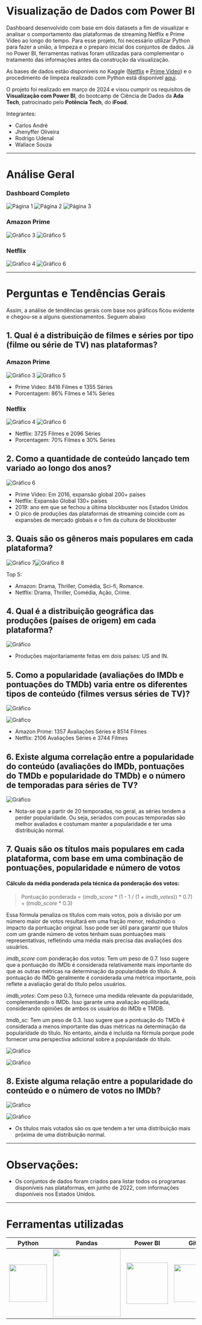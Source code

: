 # Visualização de Dados com Power BI

﻿Dashboard desenvolvido com base em dois datasets a fim de visualizar e analisar o comportamento das plataformas de streaming Netflix e Prime Video ao longo do tempo. Para esse projeto, foi necessário utilizar Python para fazer a união, a limpeza e o preparo inicial dos conjuntos de dados. Já no Power BI, ferramentas nativas foram utilizadas para complementar o tratamento das informações antes da construção da visualização.
 
As bases de dados estão disponíveis no Kaggle ([Netflix](https://www.kaggle.com/datasets/victorsoeiro/netflix-tv-shows-and-movies?select=titles.csv) e [Prime Video](https://www.kaggle.com/datasets/victorsoeiro/amazon-prime-tv-shows-and-movies?select=titles.csv)) e o procedimento de limpeza realizado com Python está disponível [aqui](https://github.com/JhenyfferOliveira/Projeto-PowerBI-Ada/blob/main/dataset.ipynb).

O projeto foi realizado em março de 2024 e visou cumprir os requisitos de **Visualização com Power BI**, do bootcamp de Ciência de Dados da **Ada Tech**, patrocinado pelo **Potência Tech**, do **iFood**. 

Integrantes:
* Carlos André
* Jhenyffer Oliveira
* Rodrigo Udenal
* Wallace Souza

---

# Análise Geral
### Dashboard Completo
![Página 1](Graficos/1.png)
![Página 2](Graficos/2.png)
![Página 3](Graficos/2.2.png)

### Amazon Prime
![Gráfico 3](Graficos/3.png)
![Gráfico 5](Graficos/5.png)

### Netflix
![Gráfico 4](Graficos/4.png)
![Gráfico 6](Graficos/6.png)


---

# Perguntas e Tendências Gerais


Assim, a análise de tendências gerais com base nos gráficos ficou evidente e chegou-se a alguns questionamentos. Seguem abaixo

## **1. Qual é a distribuição de filmes e séries por tipo (filme ou série de TV) nas plataformas?**
### Amazon Prime
![Gráfico 3](Graficos/Distribuicao_AmazonPrime_Filmes.png)
![Gráfico 5](Graficos/Distribuicao_AmazonPrime_Series.png)

+ Prime Video: 8416 Filmes e 1355 Séries
+ Porcentagem: 86% Filmes e 14% Séries

### Netflix
![Gráfico 4](Graficos/Distribuicao_Netflix_Filmes.png)
![Gráfico 6](Graficos/Distribuicao_Netflix_Series.png)

+ Netflix: 3725 Filmes e 2096 Séries
+ Porcentagem: 70% Filmes e 30% Séries


## **2. Como a quantidade de conteúdo lançado tem variado ao longo dos anos?**
![Gráfico 6](Graficos/Variacao_Distribuicao.png)

+ Prime Video: Em 2016, expansão global 200+ países
+ Netflix: Expansão Global 130+ países
+ 2019: ano em que se fechou a última blockbuster nos Estados Unidos
+ O pico de produções das plataformas de streaming coincide com as expansões de mercado globais e o fim da cultura de blockbuster


## **3. Quais são os gêneros mais populares em cada plataforma?**
![Gráfico 7](Graficos/7.png)![Gráfico 8](Graficos/8.png)

Top 5:
+ Amazon: Drama, Thriller, Comédia, Sci-fi, Romance.
+ Netflix: Drama, Thriller, Comédia, Ação, Crime.


## **4. Qual é a distribuição geográfica das produções (países de origem) em cada plataforma?**
![Gráfico](Graficos/DistribuicaoGeografica.png)

+ Produções majoritariamente feitas em dois países: US and IN.


## **5. Como a popularidade (avaliações do IMDb e pontuações do TMDb) varia entre os diferentes tipos de conteúdo (filmes versus séries de TV)?**

![Gráfico ](Graficos/Popularidade_Filmes.png)

![Gráfico ](Graficos/Popularidade_Series.png)

+ Amazon Prime: 1357 Avaliações Séries e 8514 Filmes
+ Netflix: 2106 Avaliações Séries e 3744 Filmes


## **6. Existe alguma correlação entre a popularidade do conteúdo (avaliações do IMDb, pontuações do TMDb e popularidade do TMDb) e o número de temporadas para séries de TV?**
![Gráfico ](Graficos/PopularidadeTemporadas.png)

+ Nota-se que a partir de 20 temporadas, no geral, as séries tendem a perder popularidade. Ou seja, seriados com poucas temporadas são melhor avaliados e costumam manter a popularidade e ter uma distribuição normal. 


## **7. Quais são os títulos mais populares em cada plataforma, com base em uma combinação de pontuações, popularidade e número de votos**


#### **Cálculo da média ponderada pela técnica da ponderação dos votos:**

> Pontuação ponderada = (*imdb_score* * (1 - 1 / (1 + *imdb_votes*)) * 0.7) + (*tmdb_score* * 0.3)

Essa fórmula penaliza os títulos com mais votos, pois a divisão por um número maior de votos resultará em uma fração menor, reduzindo o impacto da pontuação original. Isso pode ser útil para garantir que títulos com um grande número de votos tenham suas pontuações mais representativas, refletindo uma média mais precisa das avaliações dos usuários.

*imdb_score* com ponderação dos votos: Tem um peso de 0.7. Isso sugere que a pontuação do IMDb é considerada relativamente mais importante do que as outras métricas na determinação da popularidade do título. A pontuação do IMDb geralmente é considerada uma métrica importante, pois reflete a avaliação geral do título pelos usuários.

*imdb_votes*: Com peso 0.3, fornece uma medida relevante da popularidade, complementando o IMDb. Isso garante uma avaliação equilibrada, considerando opiniões de ambos os usuários do IMDb e TMDB.

*tmdb_sc*: Tem um peso de 0.3. Isso sugere que a pontuação do TMDb é considerada a menos importante das duas métricas na determinação da popularidade do título. No entanto, ainda é incluída na fórmula porque pode fornecer uma perspectiva adicional sobre a popularidade do título.


![Gráfico ](Graficos/Pontuacao_Amazon.png)

![Gráfico ](Graficos/Pontuacao_Netflix.png)


## **8. Existe alguma relação entre a popularidade do conteúdo e o número de votos no IMDb?**
![Gráfico ](Graficos/Popularidade_Votos_Amazon.png)

![Gráfico ](Graficos/Popularidade_Votos_Netflix.png)

+ Os títulos mais votados são os que tendem a ter uma distribuição mais próxima de uma distribuição normal.


---

# Observações:
+ Os conjuntos de dados foram criados para listar todos os programas disponíveis nas plataformas, em junho de 2022, com informações disponíveis nos Estados Unidos.

---

# Ferramentas utilizadas

| Python | Pandas | Power BI | Git | 
| ------ | ------ | -------- | --- | 
| <img src="https://s3.dualstack.us-east-2.amazonaws.com/pythondotorg-assets/media/files/python-logo-only.svg" width="100"> | <img src="https://upload.wikimedia.org/wikipedia/commons/e/ed/Pandas_logo.svg" width="180"> | <img src="https://upload.wikimedia.org/wikipedia/commons/c/cf/New_Power_BI_Logo.svg" width="110"> | <img src="https://git-scm.com/images/logos/downloads/Git-Icon-1788C.svg" width="100"> |

